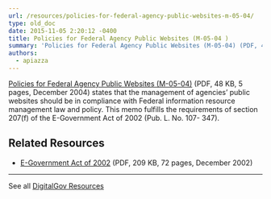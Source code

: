 ```yaml
---
url: /resources/policies-for-federal-agency-public-websites-m-05-04/
type: old_doc
date: 2015-11-05 2:20:12 -0400
title: Policies for Federal Agency Public Websites (M-05-04 )
summary: 'Policies for Federal Agency Public Websites (M-05-04) (PDF, 48 KB, 5 pages, December 2004) states that the management of agencies&#8217; public websites should be in compliance with Federal information resource management law and policy. This memo fulfills the requirements of section 207(f) of the E-Government Act of 2002 (Pub. L. No. 107- 347).   Related Resources E-Government Act'
authors:
  - apiazza
---
```


[Policies for Federal Agency Public Websites (M-05-04)](https://www.whitehouse.gov/sites/whitehouse.gov/files/omb/memoranda/2005/m05-04.pdf) (PDF, 48 KB, 5 pages, December 2004) states that the management of agencies&#8217; public websites should be in compliance with Federal information resource management law and policy. This memo fulfills the requirements of section 207(f) of the E-Government Act of 2002 (Pub. L. No. 107- 347).

 

## Related Resources

  * [E-Government Act of 2002](http://www.gpo.gov/fdsys/pkg/BILLS-107hr2458enr/pdf/BILLS-107hr2458enr.pdf) (PDF, 209 KB, 72 pages, December 2002)

* * *

 

See all [DigitalGov Resources](https://www.WHATEVER/resources/)
